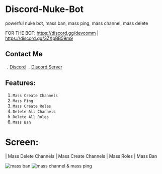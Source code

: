 # Discord-Nuke-Bot
powerful nuke bot, mass ban, mass ping, mass channel, mass delete

FOR THE BOT: https://discord.gg/devcomm | https://discord.gg/3ZXpBB59m9

## Contact Me

﹒[Discord](https://discord.com/users/698908402545328128)
﹒[Discord Server](https://discord.gg/3ZXpBB59m9)

## Features:
1. `Mass Create Channels`
2. `Mass Ping`
3. `Mass Create Roles`
4. `Delete All Channels`
5. `Delete All Roles`
6. `Mass Ban`

# Screen: 

| Mass Delete Channels | Mass Create Channels | Mass Roles | Mass Ban

![mass ban](https://media.discordapp.net/attachments/1048652038759796817/1116734070852960349/IMG_2859.png?width=224&height=377)
![mass channel & mass ping](https://media.discordapp.net/attachments/1048652038759796817/1116734324948074546/IMG_2860.png?width=165&height=377)


